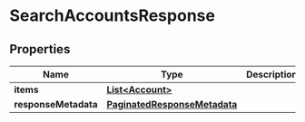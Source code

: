 

# SearchAccountsResponse


## Properties

Name | Type | Description | Notes
------------ | ------------- | ------------- | -------------
**items** | [**List&lt;Account&gt;**](Account.md) |  |  [optional]
**responseMetadata** | [**PaginatedResponseMetadata**](PaginatedResponseMetadata.md) |  |  [optional]



